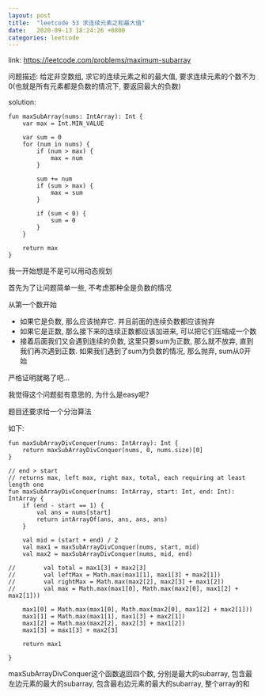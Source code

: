 ```yaml
---
layout: post
title:  "leetcode 53 求连续元素之和最大值"
date:   2020-09-13 18:24:26 +0800
categories: leetcode
---
```


link: https://leetcode.com/problems/maximum-subarray

问题描述: 给定非空数组, 求它的连续元素之和的最大值, 要求连续元素的个数不为0(也就是所有元素都是负数的情况下, 要返回最大的负数)

solution: 

    fun maxSubArray(nums: IntArray): Int {
        var max = Int.MIN_VALUE

        var sum = 0
        for (num in nums) {
            if (num > max) {
                max = num
            }

            sum += num
            if (sum > max) {
                max = sum
            }

            if (sum < 0) {
                sum = 0
            }
        }

        return max
    }



我一开始想是不是可以用动态规划

首先为了让问题简单一些, 不考虑那种全是负数的情况

从第一个数开始
  * 如果它是负数, 那么应该抛弃它. 并且前面的连续负数都应该抛弃
  * 如果它是正数, 那么接下来的连续正数都应该加进来, 可以把它们压缩成一个数
  * 接着后面我们又会遇到连续的负数, 这里只要sum为正数, 那么就不放弃, 直到我们再次遇到正数. 如果我们遇到了sum为负数的情况, 那么抛弃, sum从0开始

严格证明就略了吧...

我觉得这个问题挺有意思的, 为什么是easy呢?

题目还要求给一个分治算法

如下:

    fun maxSubArrayDivConquer(nums: IntArray): Int {
        return maxSubArrayDivConquer(nums, 0, nums.size)[0]
    }

    // end > start
    // returns max, left max, right max, total, each requiring at least length one
    fun maxSubArrayDivConquer(nums: IntArray, start: Int, end: Int): IntArray {
        if (end - start == 1) {
            val ans = nums[start]
            return intArrayOf(ans, ans, ans, ans)
        }

        val mid = (start + end) / 2
        val max1 = maxSubArrayDivConquer(nums, start, mid)
        val max2 = maxSubArrayDivConquer(nums, mid, end)

    //        val total = max1[3] + max2[3]
    //        val leftMax = Math.max(max1[1], max1[3] + max2[1])
    //        val rightMax = Math.max(max2[2], max2[3] + max1[2])
    //        val max = Math.max(max1[0], Math.max(max2[0], max1[2] + max2[1]))

        max1[0] = Math.max(max1[0], Math.max(max2[0], max1[2] + max2[1]))
        max1[1] = Math.max(max1[1], max1[3] + max2[1])
        max1[2] = Math.max(max2[2], max2[3] + max1[2])
        max1[3] = max1[3] + max2[3]

        return max1

    }

maxSubArrayDivConquer这个函数返回四个数, 分别是最大的subarray, 包含最左边元素的最大的subarray, 包含最右边元素的最大的subarray, 整个array的和